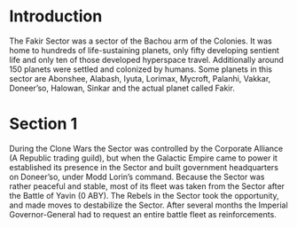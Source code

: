# Introduction

The Fakir Sector was a sector of the Bachou arm of the Colonies.
It was home to hundreds of life-sustaining planets, only fifty developing sentient life and only ten of those developed hyperspace travel.
Additionally around 150 planets were settled and colonized by humans.
Some planets in this sector are Abonshee, Alabash, Iyuta, Lorimax, Mycroft, Palanhi, Vakkar, Doneer’so, Halowan, Sinkar and the actual planet called Fakir.

# Section 1

During the Clone Wars the Sector was controlled by the Corporate Alliance (A Republic trading guild), but when the Galactic Empire came to power it established its presence in the Sector and built government headquarters on Doneer’so, under Modd Lorin’s command.
Because the Sector was rather peaceful and stable, most of its fleet was taken from the Sector after the Battle of Yavin (0 ABY).
The Rebels in the Sector took the opportunity, and made moves to destabilize the Sector.
After several months the Imperial Governor-General had to request an entire battle fleet as reinforcements.
